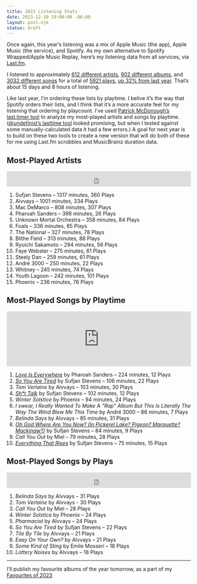 ```yaml
---
title: 2023 Listening Stats
date: 2023-12-30 19:00:00 -06:00
layout: post.njk
status: draft
---
```


Once again, this year’s listening was a mix of Apple Music (the app), Apple Music (the service), and Spotify. As my own alternative to Spotify Wrapped/Apple Music Replay, here’s my listening data from all services, via [Last.fm](https://www.last.fm/user/dueckjon/).


I listened to approximately [612 different artists](https://www.last.fm/user/dueckjon/library/artists?from=2023-01-01&to=2023-12-31), [902 different albums](https://www.last.fm/user/dueckjon/library/albums?from=2023-01-01&to=2023-12-31), and [3032 different songs](https://www.last.fm/user/dueckjon/library/tracks?from=2023-01-01&to=2023-12-31) for a total of [5921 plays](https://www.last.fm/user/dueckjon/library?from=2023-01-01&to=2023-12-31), [up 32% from last year](https://www.last.fm/user/dueckjon/listening-report/year). That’s about 15 days and 8 hours of listening.

Like last year, I’m ordering these lists by playtime. I belive it’s the way that Spotify orders their lists, and I think that it’s a more accurate feel for my listening that ordering by playcount. I’ve used [Patrick McDonough’s last.timer tool](https://pmcdonough8133.github.io/last.timer/) to analyze my most-played artists and songs by playtime. ([@undefinist’s lasttime tool](https://undefinist.com/lasttime/) looked promising, but when I tested against some manually-calculated data it had a few errors.) A goal for next year is to build on these two tools to create a new version that will do both of these for me using Last.fm scrobbles and MusicBrainz duration data.


## Most-Played Artists
<iframe style="border: 0; width: 100%; height: 42px; background: none;" src="https://bandcamp.com/EmbeddedPlayer/album=2802390187/size=small/bgcol=ffffff/linkcol=0687f5/track=4190356499/transparent=true/" seamless><a href="https://music.sufjan.com/album/javelin">Javelin by Sufjan Stevens</a></iframe>

1. Sufjan Stevens – 1317 minutes, 360 Plays
2. Alvvays – 1001 minutes, 334 Plays
3. Mac DeMarco – 808 minutes, 307 Plays
4. Pharoah Sanders – 398 minutes, 26 Plays
5. Unknown Mortal Orchestra – 358 minutes, 84 Plays
6. Foals – 336 minutes, 85 Plays
7. The National – 327 minutes, 78 Plays
8. Blithe Field – 313 minutes, 88 Plays
9. Ryuichi Sakamoto – 294 minutes, 56 Plays
10. Faye Webster – 275 minutes, 61 Plays
11. Steely Dan – 259 minutes, 61 Plays
12. André 3000 – 250 minutes, 22 Plays
13. Whitney – 245 minutes, 74 Plays
14. Youth Lagoon – 242 minutes, 101 Plays
15. Phoenix – 236 minutes, 76 Plays

## Most-Played Songs by Playtime
<iframe allow="autoplay *; encrypted-media *;" frameborder="0" height="150" style="width:100%;overflow:hidden;background:transparent;" sandbox="allow-forms allow-popups allow-same-origin allow-scripts allow-storage-access-by-user-activation allow-top-navigation-by-user-activation" src="https://embed.music.apple.com/ca/album/love-is-everywhere/1460410035?i=1460410041"></iframe>

1. [*Love Is Everywhere*](https://youtu.be/yQvpDIE70wk) by Pharoah Sanders – 224 minutes, 12 Plays
2. [*So You Are Tired*](https://sufjanstevens.bandcamp.com/track/so-you-are-tired) by Sufjan Stevens – 106 minutes, 22 Plays
3. *Tom Verlaine* by Alvvays – 103 minutes, 30 Plays
4. [_Sh*t Talk_](https://sufjanstevens.bandcamp.com/track/shit-talk) by Sufjan Stevens – 102 minutes, 12 Plays
5. *Winter Solstice* by Phoenix – 94 minutes, 24 Plays
6. *I swear, I Really Wanted To Make A "Rap" Album But This Is Literally The Way The Wind Blew Me This Time* by André 3000 – 86 minutes, 7 Plays
7. *Belinda Says* by Alvvays – 85 minutes, 31 Plays
8. [*Oh God Where Are You Now? (In Pickerel Lake? Pigeon? Marquette? Mackinaw?)*](https://sufjanstevens.bandcamp.com/track/oh-god-where-are-you-now-in-pickeral-lake-pigeon-marquette-mackinaw) by Sufjan Stevens – 84 minutes, 9 Plays
9. *Call You Out* by Miel – 79 minutes, 28 Plays
10. [*Everything That Rises*](https://sufjanstevens.bandcamp.com/track/everything-that-rises) by Sufjan Stevens – 75 minutes, 15 Plays

## Most-Played Songs by Plays
<iframe style="border: 0; width: 100%; height: 42px;" src="https://bandcamp.com/EmbeddedPlayer/album=2669156137/size=small/bgcol=ffffff/linkcol=0687f5/track=1056646713/transparent=true/" seamless><a href="https://alvvays.bandcamp.com/album/blue-rev">Blue Rev by Alvvays</a></iframe>

1. *Belinda Says* by Alvvays – 31 Plays
2. *Tom Verlaine* by Alvvays - 30 Plays
3. *Call You Out* by Miel – 28 Plays
4. *Winter Solstice* by Phoenix – 24 Plays
5. *Pharmacist* by Alvvays – 24 Plays
6. *So You Are Tired* by Sufjan Stevens – 22 Plays
7. *Tile By Tile* by Alvvays – 21 Plays
8. *Easy On Your Own?* by Alvvays – 21 Plays
9. *Some Kind of Sting* by Emile Mosseri – 18 Plays
10. *Lottery Noises* by Alvvays – 18 Plays

---
I’ll publish my favourite albums of the year tomorrow, as a part of my [Favourites of 2023](/journal/2023/favourites/)
